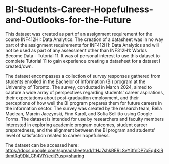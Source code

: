 # BI-Students-Career-Hopefulness-and-Outlooks-for-the-Future

This dataset was created as part of an assignment requirement for the course INF412HI: Data Analytics. The creation of a datasheet was in no way part of the assignment requirements for INF412H1: Data Analytics and will not be used as part of any assessment other than INF312H1: Worlds Become Data - Tutorial 11. It was of personal interest to use this dataset to complete Tutorial 11 to gain experience creating a datasheet for a dataset I created/own.

The dataset encompasses a collection of survey responses gathered from students enrolled in the Bachelor of Information (BI) program at the University of Toronto. The survey, conducted in March 2024, aimed to capture a wide array of perspectives regarding students' career aspirations, their expectations about post-graduation employment, and their perceptions of how well the BI program prepares them for future careers in the information sector. The survey was created by the research team, Bella Maclean, Marcin Jaczynski, Finn Karol, and Sofia Sellitto using Google Forms. The dataset is intended for use by researchers and faculty members interested in exploring academic program outcomes, student career preparedness, and the alignment between the BI program and students' level of satisfaction related to career hopefulness.

The dataset can be accessed here: https://docs.google.com/spreadsheets/d/1tHJ7shkRERLSvY3fnDP7oEq4KiRtkmtRq9DkLCF4VlY/edit?usp=sharing
